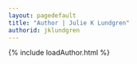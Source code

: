 ```yaml
---
layout: pagedefault
title: "Author | Julie K Lundgren"
authorid: jklundgren
---
```

{% include loadAuthor.html %}